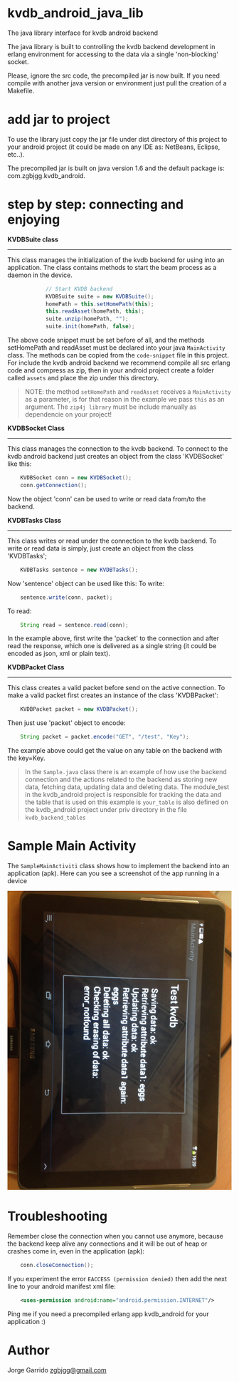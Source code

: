 kvdb_android_java_lib
=====================

The java library interface for kvdb android backend

The java library is built to controlling the kvdb backend development in erlang environment for accessing to the data via a single 'non-blocking' socket.

Please, ignore the src code, the precompiled jar is now built. If you need compile with another java version or environment just pull the creation of a Makefile.

add jar to project
==================

To use the library just copy the jar file under dist directory of this project to your android project (it could be made on any IDE as: NetBeans, Eclipse, etc..).

The precompiled jar is built on java version 1.6 and the default package is: com.zgbjgg.kvdb_android.


step by step: connecting and enjoying
=====================================

**KVDBSuite class**
__________

This class manages the initialization of the kvdb backend for using into an application. The class contains methods to start the beam process as a daemon in the device.
```java
            // Start KVDB backend
            KVDBSuite suite = new KVDBSuite();
            homePath = this.setHomePath(this);
            this.readAsset(homePath, this);
            suite.unzip(homePath, "");
            suite.init(homePath, false);
```
The above code snippet must be set before of all, and the methods setHomePath and readAsset must be declared into your java ```MainActivity``` class. The methods can be copied from the ```code-snippet``` file in this project. For include the kvdb android backend we recommend compile all src erlang code and compress as zip, then in your android project create a folder called ```assets``` and place the zip under this directory.

> NOTE: the method ```setHomePath``` and ```readAsset``` receives a ```MainActivity``` as a parameter, is for that reason in the example we pass ```this``` as an argument. The ```zip4j library``` must be include manually as dependencie on your project!

**KVDBSocket Class**
__________

This class manages the connection to the kvdb backend.
To connect to the kvdb android backend just creates an object from the class 'KVDBSocket' like this:
```java
	KVDBSocket conn = new KVDBSocket();
	conn.getConnection();
```
Now the object 'conn' can be used to write or read data from/to the backend.


**KVDBTasks Class**
_________

This class writes or read under the connection to the kvdb backend.
To write or read data is simply, just create an object from the class 'KVDBTasks';
```java
	KVDBTasks sentence = new KVDBTasks();
```
Now 'sentence' object can be used like this:
To write: 
```java	
	sentence.write(conn, packet);
```
To read:
```java	
	String read = sentence.read(conn);
```
In the example above, first write the 'packet' to the connection and after read the response, which one is delivered as a single string (it could be encoded as json, xml or plain text).


**KVDBPacket Class**
__________

This class creates a valid packet before send on the active connection.
To make a valid packet first creates an instance of the class 'KVDBPacket':
```java
	KVDBPacket packet = new KVDBPacket();
```
Then just use 'packet' object to encode:
```java
	String packet = packet.encode("GET", "/test", "Key");
```
The example above could get the value on any table on the backend with the key=Key.


> In the ```Sample.java``` class there is an example of how use the backend connection and the actions related to the backend as storing new data, fetching data, updating data and deleting data. The module_test in the kvdb_android project is responsible for tracking the data and the table that is used on this example is ```your_table``` is also defined on the kvdb_android project under priv directory in the file ```kvdb_backend_tables``` 


Sample Main Activity
====================

The ```SampleMainActiviti``` class shows how to implement the backend into an application (apk). Here can you see a screenshot of the app running in a device

![alt text](https://github.com/zgbjgg/kvdb_android_java_lib/blob/master/screenshot/screenshot.jpg "Test kvdb")


Troubleshooting
===============

Remember close the connection when you cannot use anymore, because the backend keep alive any connections and it will be out of heap or crashes come in, even in the application (apk):

```java
	conn.closeConnection();
```
If you experiment the error ```EACCESS (permission denied)``` then add the next line to your android manifest xml file:
```xml
	<uses-permission android:name="android.permission.INTERNET"/> 
```
Ping me if you need a precompiled erlang app kvdb_android for your application :)


Author
======

Jorge Garrido <zgbjgg@gmail.com>
	






